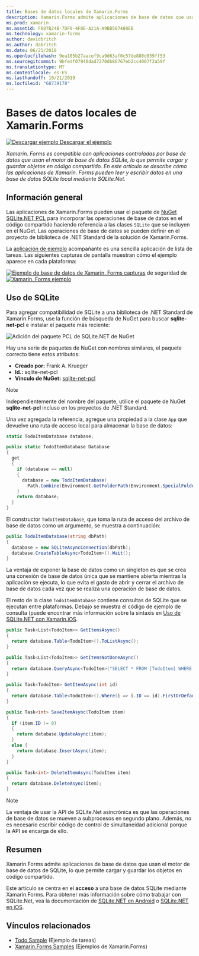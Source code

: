 ```yaml
---
title: Bases de datos locales de Xamarin.Forms
description: Xamarin.Forms admite aplicaciones de base de datos que usan el motor de base de datos de SQLite, lo que permite cargar y guardar los objetos en código compartido. En este artículo se describe cómo las aplicaciones de Xamarin.Forms pueden leer y escribir datos en una base de datos de SQLite local mediante SQLite.Net.
ms.prod: xamarin
ms.assetid: F687B24B-7DF0-4F8E-A21A-A9BB507480EB
ms.technology: xamarin-forms
author: davidbritch
ms.author: dabritch
ms.date: 06/21/2018
ms.openlocfilehash: 9ea105b27aacef9ca9d63af0c57de880d039ff53
ms.sourcegitcommit: 9bfedf07940dad7270db86767eb2cc4007f2a59f
ms.translationtype: MT
ms.contentlocale: es-ES
ms.lasthandoff: 10/21/2019
ms.locfileid: "68739178"
---
```

# <a name="xamarinforms-local-databases"></a>Bases de datos locales de Xamarin.Forms

[![Descargar ejemplo](~/media/shared/download.png) Descargar el ejemplo](https://docs.microsoft.com/samples/xamarin/xamarin-forms-samples/todo)

_Xamarin. Forms es compatible con aplicaciones controladas por base de datos que usan el motor de base de datos SQLite, lo que permite cargar y guardar objetos en código compartido. En este artículo se describe cómo las aplicaciones de Xamarin. Forms pueden leer y escribir datos en una base de datos SQLite local mediante SQLite.Net._

## <a name="overview"></a>Información general

Las aplicaciones de Xamarin.Forms pueden usar el paquete de [NuGet SQLite.NET PCL](https://www.nuget.org/packages/sqlite-net-pcl/) para incorporar las operaciones de base de datos en el código compartido haciendo referencia a las clases `SQLite` que se incluyen en el NuGet. Las operaciones de base de datos se pueden definir en el proyecto de biblioteca de .NET Standard de la solución de Xamarin.Forms.

La [aplicación de ejemplo](https://docs.microsoft.com/samples/xamarin/xamarin-forms-samples/todo) acompañante es una sencilla aplicación de lista de tareas. Las siguientes capturas de pantalla muestran cómo el ejemplo aparece en cada plataforma:

[![Ejemplo de base de datos de Xamarin. Forms capturas](databases-images/todo-list-sml.png "Capturas de pantallas de la primera página de TodoList")](databases-images/todo-list.png#lightbox "Capturas de pantallas de la primera página de TodoList") de seguridad de [ ![Xamarin. Forms ejemplo](databases-images/todo-list-sml.png "Capturas de pantallas de la primera página de TodoList")](databases-images/todo-list.png#lightbox "Capturas de pantallas de la primera página de TodoList")

<a name="Using_SQLite_with_PCL" />

## <a name="using-sqlite"></a>Uso de SQLite

Para agregar compatibilidad de SQLite a una biblioteca de .NET Standard de Xamarin.Forms, use la función de búsqueda de NuGet para buscar **sqlite-net-pcl** e instalar el paquete más reciente:

![Adición del paquete PCL de SQLite.NET de NuGet](databases-images/vs2017-sqlite-pcl-nuget.png "Adición del paquete PCL de SQLite.NET de NuGet")

Hay una serie de paquetes de NuGet con nombres similares, el paquete correcto tiene estos atributos:

- **Creado por:** Frank A. Krueger
- **Id.:** sqlite-net-pcl
- **Vínculo de NuGet:** [sqlite-net-pcl](https://www.nuget.org/packages/sqlite-net-pcl/)

> [!NOTE]
> Independientemente del nombre del paquete, utilice el paquete de NuGet **sqlite-net-pcl** incluso en los proyectos de .NET Standard.

Una vez agregada la referencia, agregue una propiedad a la clase `App` que devuelve una ruta de acceso local para almacenar la base de datos:

```csharp
static TodoItemDatabase database;

public static TodoItemDatabase Database
{
  get
  {
    if (database == null)
    {
      database = new TodoItemDatabase(
        Path.Combine(Environment.GetFolderPath(Environment.SpecialFolder.LocalApplicationData), "TodoSQLite.db3"));
    }
    return database;
  }
}
```

El constructor `TodoItemDatabase`, que toma la ruta de acceso del archivo de base de datos como un argumento, se muestra a continuación:

```csharp
public TodoItemDatabase(string dbPath)
{
  database = new SQLiteAsyncConnection(dbPath);
  database.CreateTableAsync<TodoItem>().Wait();
}
```

La ventaja de exponer la base de datos como un singleton es que se crea una conexión de base de datos única que se mantiene abierta mientras la aplicación se ejecuta, lo que evita el gasto de abrir y cerrar el archivo de base de datos cada vez que se realiza una operación de base de datos.

El resto de la clase `TodoItemDatabase` contiene consultas de SQLite que se ejecutan entre plataformas. Debajo se muestra el código de ejemplo de consulta (puede encontrar más información sobre la sintaxis en [Uso de SQLite.NET con Xamarin.iOS](~/ios/data-cloud/data/using-sqlite-orm.md).

```csharp
public Task<List<TodoItem>> GetItemsAsync()
{
  return database.Table<TodoItem>().ToListAsync();
}

public Task<List<TodoItem>> GetItemsNotDoneAsync()
{
  return database.QueryAsync<TodoItem>("SELECT * FROM [TodoItem] WHERE [Done] = 0");
}

public Task<TodoItem> GetItemAsync(int id)
{
  return database.Table<TodoItem>().Where(i => i.ID == id).FirstOrDefaultAsync();
}

public Task<int> SaveItemAsync(TodoItem item)
{
  if (item.ID != 0)
  {
    return database.UpdateAsync(item);
  }
  else {
    return database.InsertAsync(item);
  }
}

public Task<int> DeleteItemAsync(TodoItem item)
{
  return database.DeleteAsync(item);
}
```

> [!NOTE]
> La ventaja de usar la API de SQLite.Net asincrónica es que las operaciones de base de datos se mueven a subprocesos en segundo plano. Además, no es necesario escribir código de control de simultaneidad adicional porque la API se encarga de ello.

## <a name="summary"></a>Resumen

Xamarin.Forms admite aplicaciones de base de datos que usan el motor de base de datos de SQLite, lo que permite cargar y guardar los objetos en código compartido.

Este artículo se centra en el **acceso** a una base de datos SQLite mediante Xamarin.Forms. Para obtener más información sobre cómo trabajar con SQLite.Net, vea la documentación de [SQLite.NET en Android](~/android/data-cloud/data-access/using-sqlite-orm.md) o [SQLite.NET en iOS](~/ios/data-cloud/data/using-sqlite-orm.md).

## <a name="related-links"></a>Vínculos relacionados

- [Todo Sample](https://docs.microsoft.com/samples/xamarin/xamarin-forms-samples/todo) (Ejemplo de tareas)
- [Xamarin.Forms Samples](https://docs.microsoft.com/samples/browse/?products=xamarin&term=Xamarin.Forms) (Ejemplos de Xamarin.Forms)
